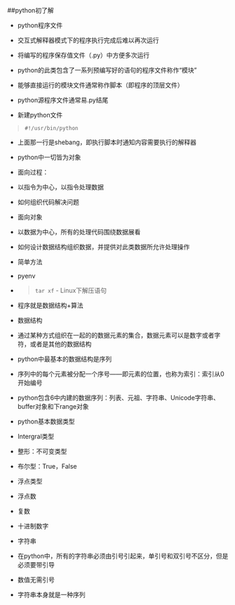 ##python初了解
- python程序文件
 - 交互式解释器模式下的程序执行完成后难以再次运行
 - 将编写的程序保存值文件（.py）中方便多次运行
 - python的此类包含了一系列预编写好的语句的程序文件称作“模块”
 - 能够直接运行的模块文件通常称作脚本（即程序的顶层文件）

- python源程序文件通常易.py结尾
 - 新建python文件
 >```#!/usr/bin/python```
 - 上面那一行是shebang，即执行脚本时通知内容需要执行的解释器 
- python中一切皆为对象


- 面向过程：
 - 以指令为中心，以指令处理数据
 - 如何组织代码解决问题
- 面向对象
 - 以数据为中心，所有的处理代码围绕数据展看
 - 如何设计数据结构组织数据，并提供对此类数据所允许处理操作
 
- 简单方法
 - pyenv
 -  >```tar xf``` - Linux下解压语句
 - 程序就是数据结构+算法
 
- 数据结构
 - 通过某种方式组织在一起的的数据元素的集合，数据元素可以是数字或者字符，或者是其他的数据结构
 - python中最基本的数据结构是序列
 - 序列中的每个元素被分配一个序号——即元素的位置，也称为索引：索引从0开始编号
 - python包含6中内建的数据序列：列表、元祖、字符串、Unicode字符串、buffer对象和下range对象
 
- python基本数据类型
 - Intergral类型
  - 整形：不可变类型
  - 布尔型：True，False
 - 浮点类型
  - 浮点数
  - 复数
  - 十进制数字
 - 字符串
  - 在python中，所有的字符串必须由引号引起来，单引号和双引号不区分，但是必须要带引导
  - 数值无需引号
  - 字符串本身就是一种序列
